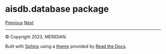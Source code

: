 # aisdb.database package

[Previous](broken-reference) [Next](broken-reference)

***

© Copyright 2023, MERIDIAN.

Built with [Sphinx](https://www.sphinx-doc.org/) using a [theme](https://github.com/readthedocs/sphinx\_rtd\_theme) provided by [Read the Docs](https://readthedocs.org/).
